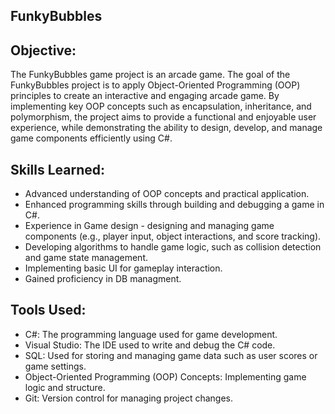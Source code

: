## FunkyBubbles
## Objective:

The FunkyBubbles game project is an arcade game. The goal of the FunkyBubbles project is to apply Object-Oriented Programming (OOP) principles to create an interactive and engaging arcade game. By implementing key OOP concepts such as encapsulation, inheritance, and polymorphism, the project aims to provide a functional and enjoyable user experience, while demonstrating the ability to design, develop, and manage game components efficiently using C#. 

## Skills Learned:

- Advanced understanding of OOP concepts and practical application.
- Enhanced programming skills through building and debugging a game in C#.
- Experience in Game design - designing and managing game components (e.g., player input, object interactions, and score tracking).
- Developing algorithms to handle game logic, such as collision detection and game state management.
- Implementing basic UI for gameplay interaction.
- Gained proficiency in DB managment.

## Tools Used:

- C#: The programming language used for game development.
- Visual Studio: The IDE used to write and debug the C# code.
- SQL: Used for storing and managing game data such as user scores or game settings.
- Object-Oriented Programming (OOP) Concepts: Implementing game logic and structure.
- Git: Version control for managing project changes.

